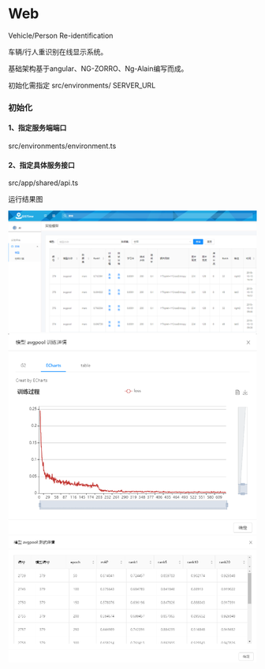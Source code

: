 # Web
Vehicle/Person Re-identification 

车辆/行人重识别在线显示系统。

基础架构基于angular、NG-ZORRO、Ng-Alain编写而成。

初始化需指定 src/environments/ SERVER_URL

### 初始化

#### 1、指定服务端端口

 src/environments/environment.ts

#### 2、指定具体服务接口

src/app/shared/api.ts

运行结果图

![](readme/1.png)
![](readme/2.png)
![](readme/3.png)


